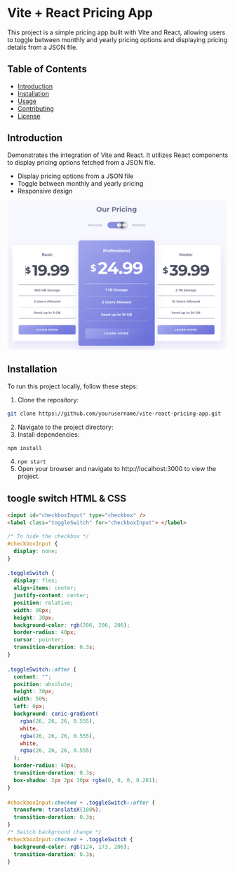 # Vite + React Pricing App

This project is a simple pricing app built with Vite and React, allowing users to toggle between monthly and yearly pricing options and displaying pricing details from a JSON file.

## Table of Contents

- [Introduction](#introduction)
- [Installation](#installation)
- [Usage](#usage)
- [Contributing](#contributing)
- [License](#license)

## Introduction

Demonstrates the integration of Vite and React.
It utilizes React components to display pricing options fetched from a JSON file.

- Display pricing options from a JSON file
- Toggle between monthly and yearly pricing
- Responsive design

<img src="public/screenshot.png" width="500px">

## Installation

To run this project locally, follow these steps:

1. Clone the repository:

```bash
git clone https://github.com/yourusername/vite-react-pricing-app.git
```

2. Navigate to the project directory:
3. Install dependencies:

```bash
npm install
```

4. `npm start`
5. Open your browser and navigate to http://localhost:3000 to view the project.

## toogle switch HTML & CSS

```html
<input id="checkboxInput" type="checkbox" />
<label class="toggleSwitch" for="checkboxInput"> </label>
```

```css
/* To hide the checkbox */
#checkboxInput {
  display: none;
}

.toggleSwitch {
  display: flex;
  align-items: center;
  justify-content: center;
  position: relative;
  width: 90px;
  height: 30px;
  background-color: rgb(206, 206, 206);
  border-radius: 40px;
  cursor: pointer;
  transition-duration: 0.3s;
}

.toggleSwitch::after {
  content: "";
  position: absolute;
  height: 30px;
  width: 50%;
  left: 0px;
  background: conic-gradient(
    rgba(26, 26, 26, 0.555),
    white,
    rgba(26, 26, 26, 0.555),
    white,
    rgba(26, 26, 26, 0.555)
  );
  border-radius: 40px;
  transition-duration: 0.3s;
  box-shadow: 2px 2px 10px rgba(0, 0, 0, 0.281);
}

#checkboxInput:checked + .toggleSwitch::after {
  transform: translateX(100%);
  transition-duration: 0.3s;
}
/* Switch background change */
#checkboxInput:checked + .toggleSwitch {
  background-color: rgb(124, 173, 206);
  transition-duration: 0.3s;
}
```
